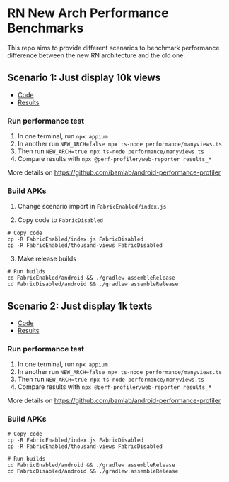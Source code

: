 # RN New Arch Performance Benchmarks

This repo aims to provide different scenarios to benchmark performance difference between the new RN architecture and the old one.

## Scenario 1: Just display 10k views

- [Code](./FabricEnabled/thousand-views/App.tsx)
- [Results](https://rn-new-arch-perf.netlify.app/a10s/manyviews/report)

### Run performance test

1. In one terminal, run `npx appium`
2. In another run `NEW_ARCH=false npx ts-node performance/manyviews.ts`
3. Then run `NEW_ARCH=true npx ts-node performance/manyviews.ts`
4. Compare results with `npx @perf-profiler/web-reporter results_*`

More details on https://github.com/bamlab/android-performance-profiler

### Build APKs

1. Change scenario import in `FabricEnabled/index.js`

2. Copy code to `FabricDisabled`

```shell
# Copy code
cp -R FabricEnabled/index.js FabricDisabled
cp -R FabricEnabled/thousand-views FabricDisabled
```

3. Make release builds

```shell
# Run builds
cd FabricEnabled/android && ./gradlew assembleRelease
cd FabricDisabled/android && ./gradlew assembleRelease
```

## Scenario 2: Just display 1k texts

- [Code](./FabricEnabled/thousand-texts/App.tsx)
- [Results](https://rn-new-arch-perf.netlify.app/a10s/manytexts/report)

### Run performance test

1. In one terminal, run `npx appium`
2. In another run `NEW_ARCH=false npx ts-node performance/manyviews.ts`
3. Then run `NEW_ARCH=true npx ts-node performance/manyviews.ts`
4. Compare results with `npx @perf-profiler/web-reporter results_*`

More details on https://github.com/bamlab/android-performance-profiler

### Build APKs

```shell
# Copy code
cp -R FabricEnabled/index.js FabricDisabled
cp -R FabricEnabled/thousand-views FabricDisabled

# Run builds
cd FabricEnabled/android && ./gradlew assembleRelease
cd FabricDisabled/android && ./gradlew assembleRelease
```
